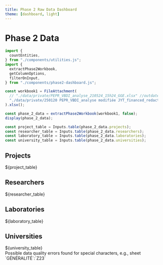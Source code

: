 ```yaml
---
title: Phase 2 Raw Data Dashboard
theme: [dashboard, light]
---
```


# Phase 2 Data

```js
import {
  countEntities,
} from "./components/utilities.js";
import {
  extractPhase2Workbook,
  getColumnOptions,
  filterOnInput,
} from "./components/phase2-dashboard.js";
```

```js
const workbook1 = FileAttachment(
  // "./data/private/PEPR_VBDI_analyse_210524_15h24_GGE.xlsx" //outdated
  "./data/private/250120 PEPR_VBDI_analyse modifiée JYT_financed_redacted.xlsx"
).xlsx();
```

```js echo
const phase_2_data = extractPhase2Workbook(workbook1, false);
display(phase_2_data);
```

```js
const project_table = Inputs.table(phase_2_data.projects);
const researcher_table = Inputs.table(phase_2_data.researchers);
const laboratory_table = Inputs.table(phase_2_data.laboratories);
const university_table = Inputs.table(phase_2_data.universities);
```

<div class="grid grid-cols-2">
  <div class="card grid-colspan-2">
    <h2>Projects</h2>
    <div style="max-height: 400px; overflow: auto;">${project_table}</div>
  </div>
  <div class="card grid-colspan-2">
    <h2>Researchers</h2>
    <div style="max-height: 400px; overflow: auto;">${researcher_table}</div>
  </div>
  <div class="card grid-colspan-2">
    <h2>Laboratories</h2>
    <div style="max-height: 400px; overflow: auto;">${laboratory_table}</div>
  </div>
  <div class="card grid-colspan-2">
    <h2>Universities</h2>
    <div style="max-height: 400px; overflow: auto;">${university_table}</div>
  </div>
</div>


<div class="warning">Possible data quality errors found for special characters, e.g., sheet `GÉNÉRALITÉ`:`Z23`</div>
